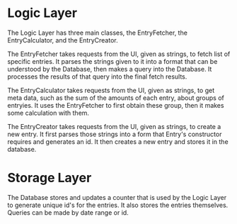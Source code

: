 # Logic Layer
The Logic Layer has three main classes, the EntryFetcher, the
EntryCalculator, and the EntryCreator.

The EntryFetcher takes requests from the UI, given as strings, to fetch
list of specific entries. It parses the strings given to it into a
format that can be understood by the Database, then makes a query into
the Database. It processes the results of that query into the final
fetch results.

The EntryCalculator takes requests from the UI, given as strings, to get
meta data, such as the sum of the amounts of each entry, about groups of
entryies. It uses the EntryFetcher to first obtain these group, then it
makes some calculation with them.

The EntryCreator takes requests from the UI, given as strings, to create
a new entry. It first parses those strings into a form that Entry's
constructor requires and generates an id. It then creates a new entry
and stores it in the database.

# Storage Layer
The Database stores and updates a counter that is used by the Logic
Layer to generate unique id's for the entries. It also stores the
entries themselves. Queries can be made by date range or id.
